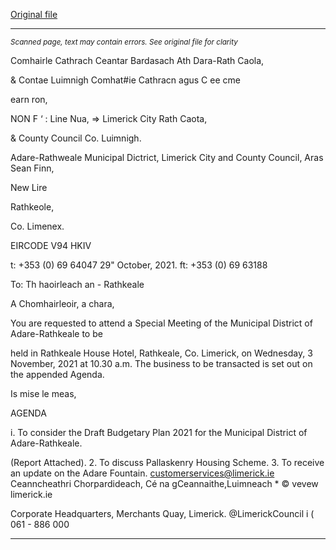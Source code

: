 [Original file](https://www.limerick.ie/sites/default/files/media/documents/2021-11/00-agenda-3rd-november-2021.pdf)

---
*<small>Scanned page, text may contain errors. See original file for clarity</small>*  

Comhairle Cathrach Ceantar Bardasach Ath Dara-Rath Caola,

& Contae Luimnigh Comhat#ie Cathracn agus C ee cme

earn ron,

NON F ‘ : Line Nua,
=> Limerick City Rath Caota,

& County Council Co. Luimnigh.

Adare-Rathweale Municipal Dictrict,
Limerick City and County Council,
Aras Sean Finn,

New Lire

Rathkeole,

Co. Limenex.

EIRCODE V94 HKIV

t: +353 (0) 69 64047
29" October, 2021. ft: +353 (0) 69 63188

To: Th haoirleach an \-
Rathkeale

A Chomhairleoir, a chara,

You are requested to attend a Special Meeting of the Municipal District of Adare-Rathkeale to be

held in Rathkeale House Hotel, Rathkeale, Co. Limerick, on Wednesday, 3 November, 2021 at
10.30 a.m. The business to be transacted is set out on the appended Agenda.

Is mise le meas,

AGENDA

i. To consider the Draft Budgetary Plan 2021 for the Municipal District of Adare-Rathkeale.

(Report Attached).
2. To discuss Pallaskenry Housing Scheme.
3. To receive an update on the Adare Fountain.
customerservices@limerick.ie
Ceanncheathri Chorpardideach, Cé na gCeannaithe,Luimneach * © vevew limerick.ie

Corporate Headquarters, Merchants Quay, Limerick. @LimerickCouncil
i ( 061 - 886 000


---

